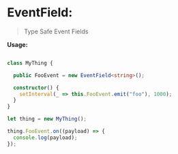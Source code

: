 # EventField:

> Type Safe Event Fields

**Usage:**

``` ts

class MyThing {

  public FooEvent = new EventField<string>();

  constructor() {
    setInterval(_ => this.FooEvent.emit("foo"), 1000);
  }
}

let thing = new MyThing();

thing.FooEvent.on((payload) => {
  console.log(payload);
});

```

